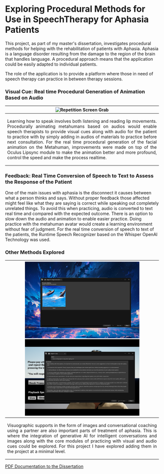 # Exploring Procedural Methods for Use in SpeechTherapy for Aphasia Patients

This project, as part of my master's dissertation, investigates procedural methods for helping with the rehabilitation of patients with Aphasia. Aphasia is a language disorder resulting from the damage to the region of the brain that handles language. A procedural approach means that the application could be easily adapted to individual patients.

The role of the application is to provide a platform where those in need of speech therapy can practice in between therapy sessions. 

### Visual Cue: Real time Procedural Generation of Animation Based on Audio

|  <img  src="https://github.com/SharonGomez/speech-therapy/blob/main/Demos/repetition.gif" width="772" height="475"  alt="Repetition Screen Grab"/>|
|:--:| 
| <p align="justify">Learning how to speak involves both listening and reading lip movements. Procedurally animating metahumans based on audios would enable speech therapists to provide visual cues along with audio for the patient to practice with by simply adding in audios of materials to practice before next consultation. For the real time procedural generation of the facial animation on the Metahuman, improvements were made on top of the Oculus Lipsync module to make the animation better and more profound, control the speed and make the process realtime. </p>|

### Feedback: Real Time Conversion of Speech to Text to Assess the Response of the Patient

One of the main issues with aphasia is the disconnect it causes between what a person thinks and says. Without proper feedback those affected might feel like what they are saying is correct while speaking out completely unrelated things. To avoid this when practicing, audio is converted to text real time and compared with the expected outcome. There is an option to slow down the audio and animation to enable easier practice. Doing practice with the metahuman avatar would create a learning environment without fear of judgment.
For the real time conversion of speech to text of the patients, the Runtime Speech Recognizer based on the Whisper OpenAI Technology was used. 

### Other Methods Explored
| <img src="https://github.com/SharonGomez/speech-therapy/blob/main/Demos/dall-e.png" width="375" height="250"/> <img src="https://github.com/SharonGomez/speech-therapy/blob/main/Demos/conversation.png" width="375" height="250"/>|
|:--:|
| <p align="justify"> Visuographic supports in the form of images and conversational coaching using a partner are also important parts of treatment of aphasia. This is where the integration of generative AI for intelligent conversations and images along with the core modules of practicing with visual and audio cues could be explored. For this project I have explored adding them in the project at a minimal level.</p>|



[PDF Documentation to the Dissertation](https://github.com/SharonGomez/speech-therapy/releases/tag/v1.0/Procedural_Approach_to_Speech_Therapy_for_Aphasia_Patients.pdf)
